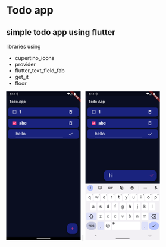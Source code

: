 # Todo app 

## simple todo app using flutter <br/>
libraries using
- cupertino_icons
- provider
- flutter_text_field_fab
- get_it
- floor

<img src="Screenshot_1649598221.png" alt="drawing" width="200"/> |  <img src="Screenshot_1649598231.png" alt="drawing" width="200"/>


